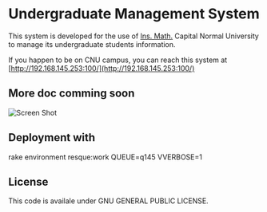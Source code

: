 # Undergraduate Management System
This system is developed for the use of [Ins. Math.](http://202.204.208.109/mathpage/) Capital Normal University to manage its undergraduate students information.

If you happen to be on CNU campus, you can reach this system at [http://192.168.145.253:100/](http://192.168.145.253:100/)

## More doc comming soon

![Screen Shot](https://github.com/pmq20/stuinfo/raw/master/images/screenshot.png)

## Deployment with

rake environment resque:work QUEUE=q145  VVERBOSE=1


## License

This code is availale under GNU GENERAL PUBLIC LICENSE.
